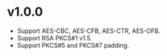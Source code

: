 # v1.0.0

* Support AES-CBC, AES-CFB, AES-CTR, AES-OFB.
* Support RSA PKCS#1 v1.5.
* Support PKCS#5 and PKCS#7 padding.